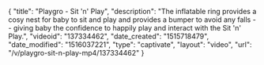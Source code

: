 {
    "title": "Playgro - Sit 'n' Play",
    "description": "The inflatable ring provides a cosy nest for baby to sit and play and provides a bumper to avoid any falls -- giving baby the confidence to happily play and interact with the Sit 'n' Play.",
    "videoid": "137334462",
    "date_created": "1515718479",
    "date_modified": "1516037221",
    "type": "captivate",
    "layout": "video",
    "url": "\/v\/playgro-sit-n-play-mp4\/137334462"
}